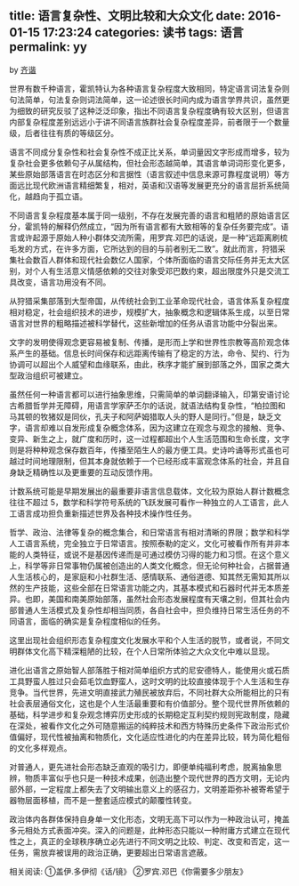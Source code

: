 title: 语言复杂性、文明比较和大众文化
date: 2016-01-15 17:23:24
categories: 读书
tags: 语言
permalink: yy
---
by [齐谐](http://caute.net/about/)

世界有数千种语言，霍凯特认为各种语言复杂程度大致相同，特定语言词法复杂则句法简单，句法复杂则词法简单，这一论述很长时间内成为语言学界共识，虽然更为细致的研究反驳了这种泛泛印象，指出不同语言复杂程度确有较大区别，但语言内部复杂程度差别远远小于讲不同语言族群社会复杂程度差异，前者限于一个数量级，后者往往有质的等级区分。

语言不同成分复杂性和社会复杂性不成正比关系，单词量因文字形成而增多，较为复杂社会更多依赖句子从属结构，但社会形态越简单，其语言单词词形变化更多，某些原始部落语言在时态区分和言据性（语言叙述中信息来源可靠程度说明）等方面远比现代欧洲语言精细繁复，相对，英语和汉语等发展更充分的语言屈折系统简化，越趋向于孤立语。
<!--more-->

不同语言复杂程度基本属于同一级别，不存在发展完善的语言和粗陋的原始语言区分，霍凯特的解释仍然成立，“因为所有语言都有大致相等的复杂任务要完成”。语言或许起源于原始人种小群体交流所需，用罗宾.邓巴的话说，是一种“远距离刷梳毛发的方式，在许多方面，它所达到的目的与前者别无二致”。就此而言，狩猎采集社会数百人群体和现代社会数亿人国家，个体所面临的语言交际任务并无太大区别，对个人有生活意义情感依赖的交往对象受邓巴数约束，超出限度外只是交流工具改变，语言功用没有不同。

从狩猎采集部落到大型帝国，从传统社会到工业革命现代社会，语言体系复杂程度相对稳定，社会组织技术的进步，规模扩大，抽象概念和逻辑体系生成，以至日常语言对世界的粗略描述被科学替代，这些新增加的任务从语言功能中分裂出来。

文字的发明使得观念更容易被复制、传播，是形而上学和世界性宗教等高阶观念体系产生的基础。信息长时间保存和远距离传输有了稳定的方法，命令、契约、行为协调可以超出个人威望和血缘联系，由此，秩序才能扩展到部落之外，国家之类大型政治组织可被建立。

虽然任何一种语言都可以进行抽象思维，只需简单的单词翻译输入，印第安语讨论古希腊哲学并无障碍，用语言学家萨丕尔的话说，就语法结构复杂性，“柏拉图和马其顿的牧猪奴是同伙，孔夫子和阿萨姆猎取人头的野人是同行。”但是，缺乏文字，语言却难以自发形成复杂概念体系，因为这建立在观念与观念的接触、竞争、变异、新生之上，就广度和历时，这一过程都超出个人生活范围和生命长度，文字则是将种种观念保存数百年，传播至陌生人的最方便工具。史诗吟诵等形式虽也可越过时间地理限制，但其本身就依赖于一个已经形成丰富观念体系的社会，并且自身缺乏精确性以及更重要的互动反馈作用。

计数系统可能是早期发展出的最重要非语言信息载体，文化较为原始人群计数概念往往不超过 5，数学和科学符号系统的飞跃发展可看作一种独立的人工语言，此人工语言成功担负重新描述世界及各种技术操作性任务。

哲学、政治、法律等复杂的概念集合，和日常语言有相对清晰的界限；数学和科学人工语言系统，完全独立于日常语言。按照泰勒的定义，文化可被看作所有并非本能的人类特征，或说不是基因传递而是可通过模仿习得的能力和习惯。在这个意义上，科学等非日常事物仍属被创造出的人类文化概念，但无论何种社会，占据普通人生活核心的，是家庭和小社群生活、感情联系、通俗道德、知其然无需知其所以然的生产技能，这些全部在日常语言功能之内，其基本模式和石器时代并无本质差异。也即，美国和南美原始部落，虽然社会形态发展程度有天壤之别，但其社会内部普通人生活模式及复杂性却相当同质，各自社会中，担负维持日常生活任务的不同语言，面临的确实是复杂程度相似的任务。

这里出现社会组织形态复杂程度文化发展水平和个人生活的脱节，或者说，不同文明群体文化高下精深粗陋的比较，在个人日常所体验之大众文化中难以显现。

进化出语言之原始智人部落胜于相对简单组织方式的尼安德特人，能使用火或石质工具野蛮人胜过只会茹毛饮血野蛮人，这时文明的比较直接体现于个人生活和生存竞争。当代世界，先进文明直接武力殖民被放弃后，不同社群大众所能相比的只有社会表层通俗文化，这也是个人生活最重要和有价值部分。整个现代世界所依赖的基础，科学进步和复杂观念博弈历史形成的长期稳定互利契约规则宪政制度，隐藏在深处，被看作文化之外可随意搬运的纯粹技术和西方特殊历史条件下政治形式价值偏好，现代性被抽离和物质化，文化适应性进化的内在差异比较，转为简化粗俗的文化多样观点。

对普通人，更先进社会形态缺乏直观的吸引力，即便单纯福利考虑，脱离抽象思辨，物质丰富似乎也只是一种技术成果，创造出整个现代世界的西方文明，无论内部外部，一定程度上都失去了文明输出意义上的感召力，文明差距弥补被寄希望于器物层面移植，而不是一整套适应模式的颠覆性转变。

政治体内各群体保持自身单一文化形态，文明无高下可以作为一种政治认可，掩盖多元相处方式表面冲突。深入的问题是，此种形态只能以一种附庸方式建立在现代性之上，真正的全球秩序确立必先进行不同文明之比较、判定、改变和否定，这一任务，需放弃被误用的政治正确，更要超出日常语言遮蔽。

相关阅读:
①盖伊.多伊彻《话/镜》
②罗宾.邓巴《你需要多少朋友》